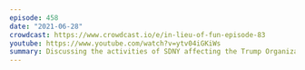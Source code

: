 ```yaml
---
episode: 458
date: "2021-06-28"
crowdcast: https://www.crowdcast.io/e/in-lieu-of-fun-episode-83
youtube: https://www.youtube.com/watch?v=ytv04iGKiWs
summary: Discussing the activities of SDNY affecting the Trump Organization
---
```

